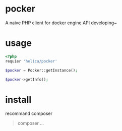 # pocker
A naive PHP client for docker engine API
developing~

# usage
```php
<?php
requier 'helica/pocker'

$pocker = Pocker::getInstance();

$pocker->getInfo();

```

# install
recommand composer

> composer ...

